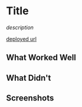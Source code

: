 # Title

*description*

[deployed url](http://url-if-deployed-here)

## What Worked Well

## What Didn't

## Screenshots